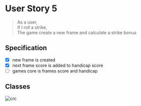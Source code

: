 # User Story 5

> As a user,</br>
If I roll a strike,</br>
The game create a new frame and calculate a strike bonus

## Specification

- [X] new frame is created
- [X] next frame score is added to handicap score
- [ ] games core is frames score and handicap

## Classes

![crc](../images/us4-crc.png)